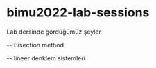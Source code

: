 # bimu2022-lab-sessions

Lab dersinde gördüğümüz şeyler

-- Bisection method

-- lineer denklem sistemleri
